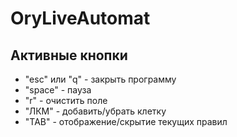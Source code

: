 # OryLiveAutomat

## Активные кнопки
* "esc" или "q" - закрыть программу
* "space" - пауза
* "r" - очистить поле
* "ЛКМ" - добавить/убрать клетку
* "TAB" - отображение/скрытие текущих правил